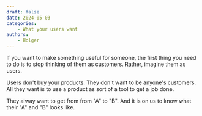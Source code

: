 ```yaml
---
draft: false
date: 2024-05-03
categories:
    - What your users want
authors:
    - Holger
---
```


If you want to make something useful for someone, the first thing you need to do is to stop thinking of them as customers. Rather, imagine them as users. 

Users don't buy your products. They don't want to be anyone's customers. All they want is to use a product as sort of a tool to get a job done.

They alway want to get from from "A" to "B". And it is on us to know what their "A" and "B" looks like.
